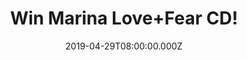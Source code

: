 ---
campaign-uuid: "c-b963b3c7-e2ba-4f3f-9f07-889bd64388cd"
type: "Competition"
category: "Music"
date: "2019-04-29T08:00:00.000Z"
end-date: "2019-05-29T22:59:00.000Z"
disable-form: false
is_promoted: false
has_entry_page: true
title: "Win Marina Love+Fear CD!"
competition-description: "<p>Following a three year hiatus from the music industry,\
  \ Marina is back with the release of her album ‘LOVE + FEAR’ across all platforms.\
  \ We have managed to get ourselves with one copy to one lucky member to win!</p>\n\
  <p>Are you Marina’s biggest fan? Click below for a chance to win.</p>\n"
hero-header: "Win Marina Love+Fear CD!"
terms-confirmation: "N/A"
banner-img: "https://assets.expresslyapp.com/asset-b0b222de-3214-4485-8774-0ed0b11e186e.jpg"
logo-left-href: "http://club.expressly.io"
logo-left-image: "https://assets.expresslyapp.com/asset-f2f51da9-f638-4123-955e-ab6e7f4b0d14.jpg"
logo-left-title: "Expressly Club"
bg-image-hero: "https://assets.expresslyapp.com/asset-a92e585f-3f07-42f7-97a0-a66e8ba612da.jpg"
bg-image-first: "https://assets.expresslyapp.com/asset-896bbcae-af00-4e46-8d2f-c1e4ad82e5b1.jpg"
section1-content: "<p>Marina used her break as a period of reflection and to rediscover\
  \ her authentic self, as opposed to the artist and persona she had lived and breathed\
  \ since signing her record deal at the age of 22.</p>\n<p>She says that her album\
  \ ‘‘LOVE is filled with a longing to enjoy life and a desire for unity. FEAR explores\
  \ subjects that have been a lot harder for me to work through and understand, such\
  \ as purpose insecurity in love, and major shifts in our social conscience regarding\
  \ the systematic misogyny and sexual abuse employed by powerful figures in the media.\
  \ A companion to LOVE, these ideas cross to showcase and explore the polarising\
  \ sides of human nature’’.</p>\n<p>If you can’t wait to hear her brand new hits,\
  \ enter the form below for a chance to win and get ready to enjoy her incredible\
  \ voice now.</p>\n"
entry-title: "Win Marina Love+Fear CD!"
entry-content: "<p>Enter the draw to win Marina Love+Fear cd by entering below before\
  \ 23:59 on 29th of May 2019.</p>\n"
has-winner: false
prize-description: "Marina Love+Fear cd."
special-conditions: "Multiple entries are allowed up to one every day.\r\nThis competition\
  \ is also available on: https://aaa.nme.com/competitions/\r\nmarina-love-fear-cd"
country-restrictions:
- "GB"
---